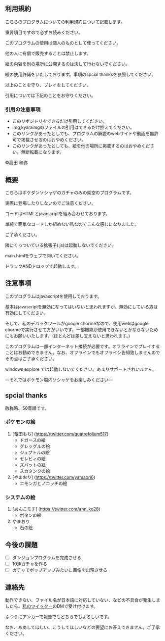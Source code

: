## 利用規約
こちらのプログラムについての利用規約について記載します。

重要項目ですので必ずお読みください。

このプログラムの使用は個人のものとして使ってください。

他の人に有償で販売することは禁止します。

絵の内容を別の場所に公開するのは決して行わないでください。

絵の使用許諾をいたしております。事項のspcial thanksを参照してください。

以上のことを守り、プレイをしてください。

引用については下記のことをお守りください。

### 引用の注意事項
- このリポジトリをできるだけ引用してください。
- img,kyaraimgのファイルの引用はできるだけ控えてください。
- このリンクがあったとしても、プログラムの解説のwebサイトや動画を無許可で掲載させるのはおやめください。
- このリンクがあったとしても、絵を他の場所に掲載するのはおやめください。無断転載になります。 

©高田 和弥

## 概要
こちらはポケダンソシャゲのガチャのみの架空のプログラムです。

実際に登場したりしないのでご注意ください。

コードはHTMLとjavascriptを組み合わせております。

単純で簡単なコードしか組めない私なのでこんな感じになりました。

ご了承ください。

隣にくっついている拡張子(.js)は起動しないでください。

main.htmlをウェブで開いてください。

ドラックANDドロップで起動します。
## 注意事項
このプログラムはjavascriptを使用しております。

基本はjavascriptを無効になってはいないと思われますが、無効にしている方は有効にしてください。

そして、私のデバックツールがgoogle chormeなので、使用webはgoogle chormeで実行させて方がいいです。一部機能が使用できないとかならないためにもお願いいたします。(ほとんどは差し支えないと思われます。)

このプログラムは一部インターネット接続が必要です。オフラインでプレイすることはお勧めできません。なお、オフラインでもオフライン告知致しませんのでその点はご了承ください。

windows explore では起動しないでください。あまりサポートされいません。

―それではポケモン脳内ソシャゲをお楽しみください―
## spcial thanks
敬称略、50音順です。
### ポケモンの絵
1. [竜田もち] (https://twitter.com/quatrefolium517)
   - ドガースの絵
   - グレッグルの絵
   - ジュプトルの絵
   - セレビィの絵
   - ズバットの絵
   - スカタンクの絵
2. [やまおり] (https://twitter.com/yamaori6)
   - エモンガとノコッチの絵    
### システムの絵
1. [あんこモチ] (https://twitter.com/ann_ko28)
   - ボタンの絵
2. やまおり   
   - 石の絵

## 今後の課題
- [ ] ダンジョンプログラムを完成させる
- [ ] 10連ガチャを作る
- [ ] ガチャでポップアップみたいに画像を出現させる
## 連絡先
動作できない、ファイル名が日本語に対応していない、などの不具合が発生しましたら、[私のツイッター](https://twitter.com/sakamiyariwike)のDMで受け付けます。

ふつうにアンカーで報告でもどちらでもよろしいです。

なお、ああしてほしい、こうしてほしいなどの要望にお答えできません。ご了承ください。
